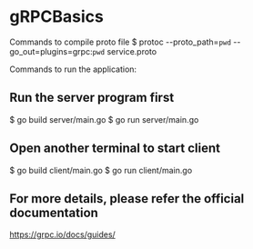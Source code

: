 # gRPCBasics


Commands to compile proto file
$ protoc --proto_path=`pwd` --go_out=plugins=grpc:`pwd` service.proto


Commands to run the application:
## Run the server program first
$ go build server/main.go
$ go run server/main.go

## Open another terminal to start client
$ go build client/main.go
$ go run client/main.go


## For more details, please refer the official documentation
https://grpc.io/docs/guides/
